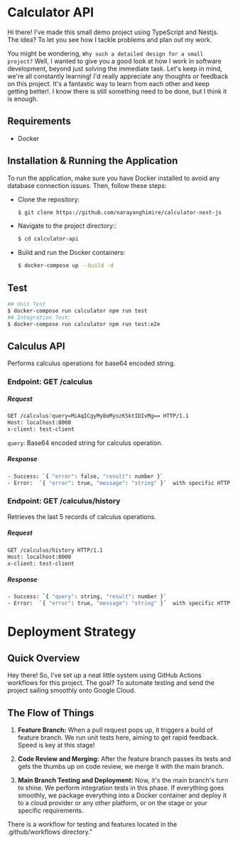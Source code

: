 # Calculator API 

Hi there! I've made this small demo project using TypeScript and Nestjs. 
The idea? To let you see how I tackle problems and plan out my work.

You might be wondering, `Why such a detailed design for a small project?` 
Well, I wanted to give you a good look at how I work in software development, 
beyond just solving the immediate task. Let's keep in mind, we're all constantly learning! I'd really appreciate 
any thoughts or feedback on this project. It's a fantastic way to learn from each other and keep getting better!. I know 
there is still something need to be done, but I think it is enough.

## Requirements

- Docker

## Installation & Running the Application

To run the application, make sure you have Docker installed to avoid any database connection issues. Then, follow these steps:
- Clone the repository:

   ```bash
   $ git clone https://github.com/narayanghimire/calculator-nest-js
- Navigate to the project directory::
   ```bash
   $ cd calculator-api
- Build and run the Docker containers:
   ```bash
   $ docker-compose up --build -d


## Test
   ```bash
## Unit Test
   $ docker-compose run calculator npm run test
## Integration Test:
   $ docker-compose run calculator npm run test:e2e
   ```
## Calculus API

Performs calculus operations for base64 encoded string.

### Endpoint: GET /calculus

##### Request

   ```bash
GET /calculus?query=MiAqICgyMy8oMyozKSktIDIvMg== HTTP/1.1
Host: localhost:8000
x-client: test-client
   ```

`query`: Base64 encoded string for calculus operation.

##### Response
   ```bash
- Success: `{ "error": false, "result": number }`
- Error:  `{ "error": true, "message": "string" }`  with specific HTTP status code
   ```

### Endpoint: GET /calculus/history

Retrieves the last 5 records of calculus operations.

##### Request

   ```bash
GET /calculus/history HTTP/1.1
Host: localhost:8000
x-client: test-client
   ```
##### Response
   ```bash
- Success: `{ "query": string, "result": number }`
- Error:  `{ "error": true, "message": "string" }`  with specific HTTP status code
   ```

# Deployment Strategy

## Quick Overview

Hey there! So, I've set up a neat little system using GitHub Actions workflows for this project. The goal? To automate
testing and send the project sailing smoothly onto Google Cloud.

## The Flow of Things

1. **Feature Branch:** When a pull request pops up, it triggers a build of feature branch. We run unit tests here,
   aiming to get rapid feedback. Speed is key at this stage!

2. **Code Review and Merging:** After the feature branch passes its tests and gets the thumbs up on code review,
   we merge it with the main branch.

3. **Main Branch Testing and Deployment:** Now, it's the main branch's turn to shine. 
   We perform integration tests in this phase. If everything goes smoothly, 
   we package everything into a Docker container and deploy it to a cloud provider or any other platform,
    or on the stage or your specific requirements.

There is a workflow for testing and features located in the .github/workflows directory."